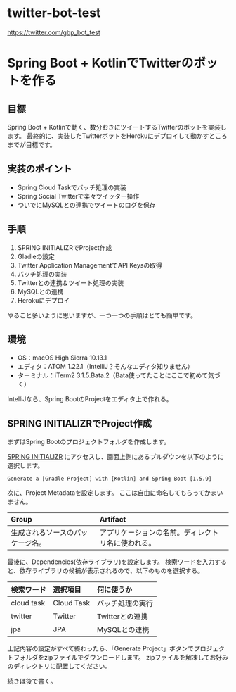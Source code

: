# twitter-bot-test
https://twitter.com/gbp_bot_test

# Spring Boot + KotlinでTwitterのボットを作る

## 目標
Spring Boot + Kotlinで動く、数分おきにツイートするTwitterのボットを実装します。
最終的に、実装したTwitterボットをHerokuにデプロイして動かすところまでが目標です。

## 実装のポイント
- Spring Cloud Taskでバッチ処理の実装
- Spring Social Twitterで楽々ツイッター操作
- ついでにMySQLとの連携でツイートのログを保存

## 手順
1. SPRING INITIALIZRでProject作成
2. Gladleの設定
3. Twitter Application ManagementでAPI Keysの取得
4. バッチ処理の実装
5. Twitterとの連携＆ツイート処理の実装
6. MySQLとの連携
7. Herokuにデプロイ

やること多いように思いますが、一つ一つの手順はとても簡単です。

## 環境
- OS：macOS High Sierra 10.13.1
- エディタ：ATOM 1.22.1（IntelliJ？そんなエディタ知りません）
- ターミナル：iTerm2 3.1.5.Bata.2（Bata使ってたことにここで初めて気づく）

IntelliJなら、Spring BootのProjectをエディタ上で作れる。

## SPRING INITIALIZRでProject作成
まずはSpring Bootのプロジェクトフォルダを作成します。

[SPRING INITIALIZR](https://start.spring.io) にアクセスし、画面上側にあるプルダウンを以下のように選択します。
```
Generate a [Gradle Project] with [Kotlin] and Spring Boot [1.5.9]
```

次に、Project Metadataを設定します。
ここは自由に命名してもらってかまいません。

| Group    | Artifact |
|:---------|:---------|
| 生成されるソースのパッケージ名。 | アプリケーションの名前。ディレクトリ名に使われる。 |

最後に、Dependencies(依存ライブラリ)を設定します。
検索ワードを入力すると、依存ライブラリの候補が表示されるので、以下のものを選択する。

| 検索ワード | 選択項目 | 何に使うか |
|:-----------|:---------|:---------|
| cloud task | Cloud Task | バッチ処理の実行
| twitter | Twitter | Twitterとの連携 |
| jpa | JPA | MySQLとの連携 |

上記内容の設定がすべて終わったら、「Generate Project」ボタンでプロジェクトフォルダをzipファイルでダウンロードします。
zipファイルを解凍してお好みのディレクトリに配置してください。

続きは後で書く。

